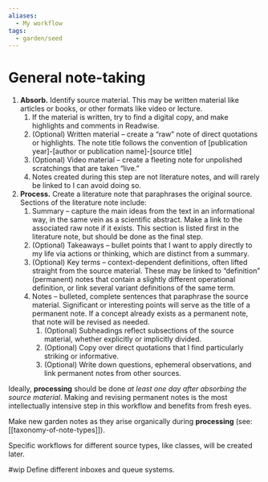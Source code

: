```yaml
---
aliases:
  - My workflow
tags:
  - garden/seed
---
```

# General note-taking

1. **Absorb.** Identify source material. This may be written material like articles or books, or other formats like video or lecture.
	1. If the material is written, try to find a digital copy, and make highlights and comments in Readwise.
	2. (Optional) Written material – create a “raw” note of direct quotations or highlights. The note title follows the convention of \[publication year]-\[author or publication name]-\[source title]
	3. (Optional) Video material – create a fleeting note for unpolished scratchings that are taken “live.”
	4. Notes created during this step are not literature notes, and will rarely be linked to I can avoid doing so.
2. **Process.** Create a literature note that paraphrases the original source. Sections of the literature note include:
	1. Summary – capture the main ideas from the text in an informational way, in the same vein as a scientific abstract. Make a link to the associated raw note if it exists. This section is listed first in the literature note, but should be done as the final step.
	2. (Optional) Takeaways – bullet points that I want to apply directly to my life via actions or thinking, which are distinct from a summary.
	3. (Optional) Key terms – context-dependent definitions, often lifted straight from the source material. These may be linked to “definition” (permanent) notes that contain a slightly different operational definition, or link several variant definitions of the same term.
	4. Notes – bulleted, complete sentences that paraphrase the source material. Significant or interesting points will serve as the title of a permanent note. If a concept already exists as a permanent note, that note will be revised as needed.
		1. (Optional) Subheadings reflect subsections of the source material, whether explicitly or implicitly divided.
		2. (Optional) Copy over direct quotations that I find particularly striking or informative.
		3. (Optional) Write down questions, ephemeral observations, and link permanent notes from other sources.

Ideally, **processing** should be done *at least one day after absorbing the source material*. Making and revising permanent notes is the most intellectually intensive step in this workflow and benefits from fresh eyes.

Make new garden notes as they arise organically during **processing** (see: [[taxonomy-of-note-types]]).

Specific workflows for different source types, like classes, will be created later.

#wip Define different inboxes and queue systems.